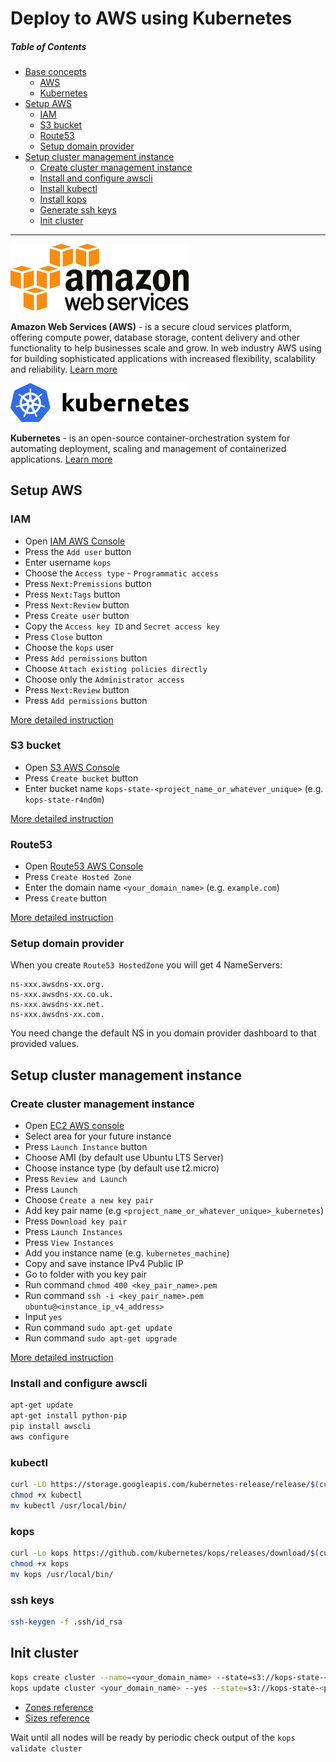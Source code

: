# Deploy to AWS using Kubernetes
##### Table of Contents

- [Base concepts](#)
  - [AWS](#)
  - [Kubernetes](#)
- [Setup AWS](#)
  - [IAM](#)
  - [S3 bucket](#)
  - [Route53](#)
  - [Setup domain provider](#)
- [Setup cluster management instance](#)
  - [Create cluster management instance](#)
  - [Install and configure awscli](#)
  - [Install kubectl](#)
  - [Install kops](#)
  - [Generate ssh keys](#)
  - [Init cluster](#)
 ---

<p align="left">
  <img src="./assets/aws/aws_logo.png" width=285>
</p>

**Amazon Web Services (AWS)** -  is a secure cloud services platform, offering compute power, database storage, content delivery and other functionality to help businesses scale and grow. In web industry AWS using for building sophisticated applications with increased flexibility, scalability and reliability.
[Learn more](https://docs.aws.amazon.com/index.html)

<p align="left">
  <img src="./assets/kubernetes/kubernetes_logo.png" width=285>
</p>

**Kubernetes** - is an open-source container-orchestration system for automating deployment, scaling and management of containerized applications.
[Learn more](https://kubernetes.io/docs/home/)

## Setup AWS
### IAM
- Open [IAM AWS Console](https://console.aws.amazon.com/iam/home?region=eu-central-1#/users)
- Press the `Add user` button
- Enter username `kops`
- Choose the `Access type` - `Programmatic access`
- Press `Next:Premissions` button
- Press `Next:Tags` button
- Press `Next:Review` button
- Press `Create user` button
- Copy the `Access key ID` and `Secret access key`
- Press `Close` button
- Choose the `kops` user
- Press `Add permissions` button
- Choose `Attach existing policies directly`
- Choose only the `Administrator access`
- Press `Next:Review` button
- Press `Add permissions` button

[More detailed instruction](./detailed_instructions/aws_iam.md) 
    
### S3 bucket
- Open [S3 AWS Console](https://s3.console.aws.amazon.com/s3/home?region=eu-central-1)
- Press `Create bucket` button
- Enter bucket name `kops-state-<project_name_or_whatever_unique>` (e.g. `kops-state-r4nd0m`)

[More detailed instruction](./detailed_instructions/aws_s3.md)

### Route53
- Open [Route53 AWS Console](https://console.aws.amazon.com/route53/home?region=eu-central-1#hosted-zones)
- Press `Create Hosted Zone`
- Enter the domain name `<your_domain_name>` (e.g. `example.com`)
- Press `Create` button

[More detailed instruction](./detailed_instructions/aws_route53.md)

### Setup domain provider
When you create `Route53 HostedZone` you will get 4 NameServers:
```
ns-xxx.awsdns-xx.org.
ns-xxx.awsdns-xx.co.uk.
ns-xxx.awsdns-xx.net.
ns-xxx.awsdns-xx.com.
```
You need change the default NS in you domain provider dashboard to that provided values.

## Setup cluster management instance
### Create cluster management instance
- Open [EC2 AWS console](https://eu-central-1.console.aws.amazon.com/ec2/v2/home?region=eu-central-1#Home:)
- Select area for your future instance
- Press `Launch Instance` button
- Choose AMI (by default use Ubuntu LTS Server)
- Choose instance type (by default use t2.micro)
- Press `Review and Launch`
- Press `Launch`
- Choose `Create a new key pair`
- Add key pair name (e.g `<project_name_or_whatever_unique>_kubernetes`)
- Press `Download key pair`
- Press `Launch Instances`
- Press `View Instances`
- Add you instance name (e.g. `kubernetes_machine`)
- Copy and save instance IPv4 Public IP
- Go to folder with you key pair
- Run command `chmod 400 <key_pair_name>.pem`
- Run command `ssh -i <key_pair_name>.pem ubuntu@<instance_ip_v4_address>`
- Input `yes`
- Run command `sudo apt-get update`
- Run command `sudo apt-get upgrade`

[More detailed instruction](./detailed_instructions/aws_ec2.md)

### Install and configure awscli
```bash
apt-get update
apt-get install python-pip
pip install awscli
aws configure
```

### kubectl
```bash
curl -LO https://storage.googleapis.com/kubernetes-release/release/$(curl -s https://storage.googleapis.com/kubernetes-release/release/stable.txt)/bin/linux/amd64/kubectl
chmod +x kubectl
mv kubectl /usr/local/bin/
```

### kops
```bash
curl -Lo kops https://github.com/kubernetes/kops/releases/download/$(curl -s https://api.github.com/repos/kubernetes/kops/releases/latest | grep tag_name | cut -d '"' -f 4)/kops-linux-amd64
chmod +x kops
mv kops /usr/local/bin/
```

### ssh keys
```bash
ssh-keygen -f .ssh/id_rsa
```

## Init cluster

```bash
kops create cluster --name=<your_domain_name> --state=s3://kops-state-<project_name_or_whatever_unique> --zones=<zone_name> --node-count=<node_count> --node-size=<node_size> --master-size=<master_size> --dns-zone=<your_domain_name>
kops update cluster <your_domain_name> --yes --state=s3://kops-state-<project_name_or_whatever_unique>
```

- [Zones reference](https://gist.github.com/neilstuartcraig/0ccefcf0887f29b7f240)
- [Sizes reference](https://aws.amazon.com/ec2/pricing/reserved-instances/pricing/)

Wait until all nodes will be ready by periodic check output of the `kops validate cluster`
